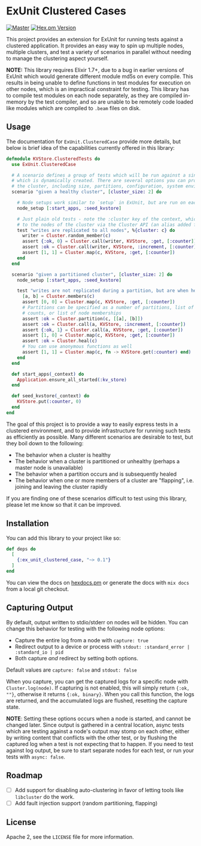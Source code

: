 # ExUnit Clustered Cases

[![Master](https://travis-ci.com/bitwalker/ex_unit_clustered_case.svg?branch=master)](https://travis-ci.com/bitwalker/ex_unit_clustered_case)
[![Hex.pm Version](http://img.shields.io/hexpm/v/ex_unit_clustered_case.svg?style=flat)](https://hex.pm/packages/ex_unit_clustered_case)

This project provides an extension for ExUnit for running tests against a
clustered application. It provides an easy way to spin up multiple nodes,
multiple clusters, and test a variety of scenarios in parallel without needing
to manage the clustering aspect yourself.

**NOTE:** This library requires Elixir 1.7+, due to a bug in earlier versions of 
ExUnit which would generate different module md5s on every compile. This results 
in being unable to define functions in test modules for execution on other nodes, 
which is an impractical constraint for testing. This library has to compile test
modules on each node separately, as they are compiled in-memory by the test compiler,
and so are unable to be remotely code loaded like modules which are compiled to `.beam`
files on disk.

## Usage

The documentation for `ExUnit.ClusteredCase` provide more details, but below is brief idea
of the capabilities currently offered in this library:

```elixir
defmodule KVStore.ClusteredTests do
  use ExUnit.ClusteredCase

  # A scenario defines a group of tests which will be run against a single cluster,
  # which is dynamically created. There are several options you can provide to configure
  # the cluster, including size, partitions, configuration, system environment and more.
  scenario "given a healthy cluster", [cluster_size: 2] do

    # Node setups work similar to `setup` in ExUnit, but are run on each node of the cluster
    node_setup [:start_apps, :seed_kvstore]

    # Just plain old tests - note the :cluster key of the context, which is needed to talk
    # to the nodes of the cluster via the Cluster API (an alias added for you)
    test "writes are replicated to all nodes", %{cluster: c} do
      writer = Cluster.random_member(c)
      assert {:ok, 0} = Cluster.call(writer, KVStore, :get, [:counter])
      assert :ok = Cluster.call(writer, KVStore, :increment, [:counter]
      assert [1, 1] = Cluster.map(c, KVStore, :get, [:counter])
    end
  end

  scenario "given a partitioned cluster", [cluster_size: 2] do
    node_setup [:start_apps, :seed_kvstore]

    test "writes are not replicated during a partition, but are when healed", %{cluster: c} do
      [a, b] = Cluster.members(c)
      assert [0, 0] = Cluster.map(c, KVStore, :get, [:counter])
      # Partitions can be specified as a number of partitions, list of node
      # counts, or list of node memberships
      assert :ok = Cluster.partition(c, [[a], [b]])
      assert :ok = Cluster.call(a, KVStore, :increment, [:counter])
      assert {:ok, 1} = Cluster.call(a, KVStore, :get, [:counter])
      assert [1, 0] = Cluster.map(c, KVStore, :get, [:counter])
      assert :ok = Cluster.heal(c)
      # You can use anonymous functions as well
      assert [1, 1] = Cluster.map(c, fn -> KVStore.get(:counter) end)
    end
  end

  def start_apps(_context) do
    Application.ensure_all_started(:kv_store)
  end

  def seed_kvstore(_context) do
    KVStore.put(:counter, 0)
  end
end
```

The goal of this project is to provide a way to easily express tests in a clustered environment, and
to provide infrastructure for running such tests as efficiently as possible. Many different scenarios
are desirable to test, but they boil down to the following:

- The behavior when a cluster is healthy
- The behavior when a cluster is partitioned or unhealthy (perhaps a master node is unavailable)
- The behavior when a partition occurs and is subsequently healed
- The behavior when one or more members of a cluster are "flapping", i.e. joining and leaving the cluster rapidly

If you are finding one of these scenarios difficult to test using this library, please let me know so 
that it can be improved.

## Installation

You can add this library to your project like so:

```elixir
def deps do
  [
    {:ex_unit_clustered_case, "~> 0.1"}
  ]
end
```

You can view the docs on [hexdocs.pm](https://hexdocs.pm/ex_unit_clustered_case) or generate the docs 
with `mix docs` from a local git checkout.

## Capturing Output

By default, output written to stdio/stderr on nodes will be hidden. You can change this behavior for testing
with the following node options:

- Capture the entire log from a node with `capture: true`
- Redirect output to a device or process with `stdout: :standard_error | :standard_io | pid`
- Both capture _and_ redirect by setting both options. 

Default values are `capture: false` and `stdout: false`

When you capture, you can get the captured logs for a specific node with `Cluster.log(node)`. If capturing
is not enabled, this will simply return `{:ok, ""}`, otherwise it returns `{:ok, binary}`. When you call this
function, the logs are returned, and the accumulated logs are flushed, resetting the capture state.

**NOTE**: Setting these options occurs when a node is started, and cannot be changed later. Since output is
gathered in a central location, async tests which are testing against a node's output may stomp on each other,
either by writing content that conflicts with the other test, or by flushing the captured log when a test is not
expecting that to happen. If you need to test against log output, be sure to start separate nodes for each test,
or run your tests with `async: false`.

## Roadmap

- [ ] Add support for disabling auto-clustering in favor of letting tools like
      `libcluster` do the work.
- [ ] Add fault injection support (random partitioning, flapping)

## License

Apache 2, see the `LICENSE` file for more information.
